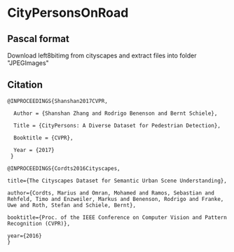 # CityPersonsOnRoad

## Pascal format 
Download left8bitimg from cityscapes and extract files into folder "JPEGImages"

## Citation
```
@INPROCEEDINGS{Shanshan2017CVPR,

  Author = {Shanshan Zhang and Rodrigo Benenson and Bernt Schiele},

  Title = {CityPersons: A Diverse Dataset for Pedestrian Detection},

  Booktitle = {CVPR},

  Year = {2017}
 }

@INPROCEEDINGS{Cordts2016Cityscapes,

title={The Cityscapes Dataset for Semantic Urban Scene Understanding},

author={Cordts, Marius and Omran, Mohamed and Ramos, Sebastian and Rehfeld, Timo and Enzweiler, Markus and Benenson, Rodrigo and Franke, Uwe and Roth, Stefan and Schiele, Bernt},

booktitle={Proc. of the IEEE Conference on Computer Vision and Pattern Recognition (CVPR)},

year={2016}
}
```
